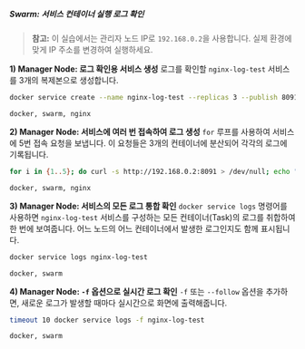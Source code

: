 ##### Swarm: 서비스 컨테이너 실행 로그 확인 #####

> **참고:** 이 실습에서는 관리자 노드 IP로 `192.168.0.2`을 사용합니다. 실제 환경에 맞게 IP 주소를 변경하여 실행하세요.

**1) Manager Node: 로그 확인용 서비스 생성**
로그를 확인할 `nginx-log-test` 서비스를 3개의 복제본으로 생성합니다.

```bash
docker service create --name nginx-log-test --replicas 3 --publish 8091:80 nginx
```

```tech
docker, swarm, nginx
```

**2) Manager Node: 서비스에 여러 번 접속하여 로그 생성**
`for` 루프를 사용하여 서비스에 5번 접속 요청을 보냅니다. 이 요청들은 3개의 컨테이너에 분산되어 각각의 로그에 기록됩니다.

```bash
for i in {1..5}; do curl -s http://192.168.0.2:8091 > /dev/null; echo "Request $i sent"; sleep 0.5; done
```

```tech
docker, swarm, nginx
```

**3) Manager Node: 서비스의 모든 로그 통합 확인**
`docker service logs` 명령어를 사용하면 `nginx-log-test` 서비스를 구성하는 모든 컨테이너(Task)의 로그를 취합하여 한 번에 보여줍니다. 어느 노드의 어느 컨테이너에서 발생한 로그인지도 함께 표시됩니다.

```bash
docker service logs nginx-log-test
```

```tech
docker, swarm
```

**4) Manager Node: `-f` 옵션으로 실시간 로그 확인**
`-f` 또는 `--follow` 옵션을 추가하면, 새로운 로그가 발생할 때마다 실시간으로 화면에 출력해줍니다.

```bash
timeout 10 docker service logs -f nginx-log-test
```

```tech
docker, swarm
```
